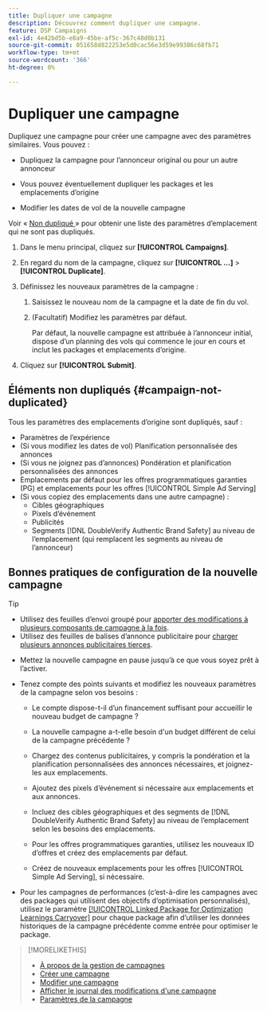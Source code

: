 ```yaml
---
title: Dupliquer une campagne
description: Découvrez comment dupliquer une campagne.
feature: DSP Campaigns
exl-id: 4e42bd5b-e8a9-45be-af5c-367c48d0b131
source-git-commit: 051658d822253e5d0cac56e3d59e99386c68fb71
workflow-type: tm+mt
source-wordcount: '366'
ht-degree: 0%

---
```


# Dupliquer une campagne

<!-- Some placements don't have this option. Clarify which placement types aren't eligible -- is it PG placements, or all placements using private inventory? And anything else? -->

Dupliquez une campagne pour créer une campagne avec des paramètres similaires. Vous pouvez :

* Dupliquez la campagne pour l’annonceur original ou pour un autre annonceur

* Vous pouvez éventuellement dupliquer les packages et les emplacements d’origine

* Modifier les dates de vol de la nouvelle campagne

Voir « [ Non dupliqué ](#campaign-not-duplicated) » pour obtenir une liste des paramètres d’emplacement qui ne sont pas dupliqués.

1. Dans le menu principal, cliquez sur **[!UICONTROL Campaigns]**.

1. En regard du nom de la campagne, cliquez sur **[!UICONTROL ...]** > **[!UICONTROL Duplicate]**.

1. Définissez les nouveaux paramètres de la campagne :

   1. Saisissez le nouveau nom de la campagne et la date de fin du vol.

   1. (Facultatif) Modifiez les paramètres par défaut.

      Par défaut, la nouvelle campagne est attribuée à l’annonceur initial, dispose d’un planning des vols qui commence le jour en cours et inclut les packages et emplacements d’origine.

1. Cliquez sur **[!UICONTROL Submit]**.

## Éléments non dupliqués {#campaign-not-duplicated}

Tous les paramètres des emplacements d’origine sont dupliqués, sauf :

* Paramètres de l’expérience
* (Si vous modifiez les dates de vol) Planification personnalisée des annonces
* (Si vous ne joignez pas d’annonces) Pondération et planification personnalisées des annonces
* Emplacements par défaut pour les offres programmatiques garanties (PG) et emplacements pour les offres [!UICONTROL Simple Ad Serving]
* (Si vous copiez des emplacements dans une autre campagne) :
   * Cibles géographiques
   * Pixels d’événement
   * Publicités
   * Segments [!DNL DoubleVerify Authentic Brand Safety] au niveau de l’emplacement (qui remplacent les segments au niveau de l’annonceur)

## Bonnes pratiques de configuration de la nouvelle campagne

>[!TIP]
>
>* Utilisez des feuilles d’envoi groupé pour [apporter des modifications à plusieurs composants de campagne à la fois](/help/dsp/campaign-management/campaign-components-review-edit.md).
>* Utilisez des feuilles de balises d’annonce publicitaire pour [charger plusieurs annonces publicitaires tierces](/help/dsp/campaign-management/ads/ad-create-multiple.md).

* Mettez la nouvelle campagne en pause jusqu’à ce que vous soyez prêt à l’activer.

* Tenez compte des points suivants et modifiez les nouveaux paramètres de la campagne selon vos besoins :

   * Le compte dispose-t-il d’un financement suffisant pour accueillir le nouveau budget de campagne ?

   * La nouvelle campagne a-t-elle besoin d&#39;un budget différent de celui de la campagne précédente ?

   * Chargez des contenus publicitaires, y compris la pondération et la planification personnalisées des annonces nécessaires, et joignez-les aux emplacements.

   * Ajoutez des pixels d’événement si nécessaire aux emplacements et aux annonces.

   * Incluez des cibles géographiques et des segments de [!DNL DoubleVerify Authentic Brand Safety] au niveau de l’emplacement selon les besoins des emplacements.

   * Pour les offres programmatiques garanties, utilisez les nouveaux ID d’offres et créez des emplacements par défaut.

   * Créez de nouveaux emplacements pour les offres [!UICONTROL Simple Ad Serving], si nécessaire.

* Pour les campagnes de performances (c’est-à-dire les campagnes avec des packages qui utilisent des objectifs d’optimisation personnalisés), utilisez le paramètre [[!UICONTROL Linked Package for Optimization Learnings Carryover]](/help/dsp/campaign-management/packages/package-settings.md) pour chaque package afin d’utiliser les données historiques de la campagne précédente comme entrée pour optimiser le package.

>[!MORELIKETHIS]
>
>* [À propos de la gestion de campagnes](campaign-about.md)
>* [Créer une campagne](campaign-create.md)
>* [Modifier une campagne](campaign-edit.md)
>* [Afficher le journal des modifications d&#39;une campagne](campaign-change-log.md)
>* [Paramètres de la campagne](campaign-settings.md)
